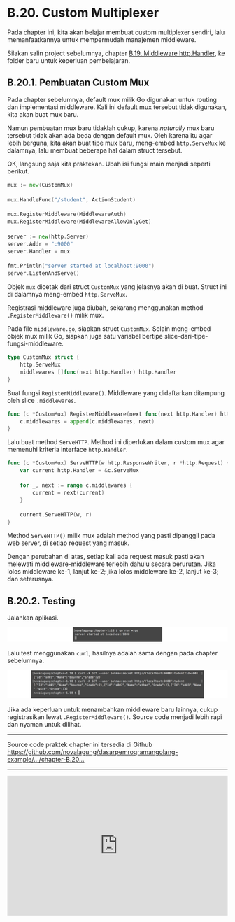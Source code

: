 # B.20. Custom Multiplexer

Pada chapter ini, kita akan belajar membuat custom multiplexer sendiri, lalu memanfaatkannya untuk mempermudah manajemen middleware.

Silakan salin project sebelumnya, chapter [B.19. Middleware http.Handler](/B-middleware-using-http-handler.html), ke folder baru untuk keperluan pembelajaran.

## B.20.1. Pembuatan Custom Mux

Pada chapter sebelumnya, default mux milik Go digunakan untuk routing dan implementasi middleware. Kali ini default mux tersebut tidak digunakan, kita akan buat mux baru.

Namun pembuatan mux baru tidaklah cukup, karena *naturally* mux baru tersebut tidak akan ada beda dengan default mux. Oleh karena itu agar lebih berguna, kita akan buat tipe mux baru, meng-embed `http.ServeMux` ke dalamnya, lalu membuat beberapa hal dalam struct tersebut.

OK, langsung saja kita praktekan. Ubah isi fungsi main menjadi seperti berikut.

```go
mux := new(CustomMux)

mux.HandleFunc("/student", ActionStudent)

mux.RegisterMiddleware(MiddlewareAuth)
mux.RegisterMiddleware(MiddlewareAllowOnlyGet)

server := new(http.Server)
server.Addr = ":9000"
server.Handler = mux

fmt.Println("server started at localhost:9000")
server.ListenAndServe()
```

Objek `mux` dicetak dari struct `CustomMux` yang jelasnya akan di buat. Struct ini di dalamnya meng-embed `http.ServeMux`.

Registrasi middleware juga diubah, sekarang menggunakan method `.RegisterMiddleware()` milik mux.

Pada file `middleware.go`, siapkan struct `CustomMux`. Selain meng-embed objek mux milik Go, siapkan juga satu variabel bertipe slice-dari-tipe-fungsi-middleware.

```go
type CustomMux struct {
    http.ServeMux
    middlewares []func(next http.Handler) http.Handler
}
```

Buat fungsi `RegisterMiddleware()`. Middleware yang didaftarkan ditampung oleh slice `.middlewares`.

```go
func (c *CustomMux) RegisterMiddleware(next func(next http.Handler) http.Handler) {
    c.middlewares = append(c.middlewares, next)
}
```

Lalu buat method `ServeHTTP`. Method ini diperlukan dalam custom mux agar memenuhi kriteria interface `http.Handler`.

```go
func (c *CustomMux) ServeHTTP(w http.ResponseWriter, r *http.Request) {
    var current http.Handler = &c.ServeMux

    for _, next := range c.middlewares {
        current = next(current)
    }

    current.ServeHTTP(w, r)
}
```

Method `ServeHTTP()` milik mux adalah method yang pasti dipanggil pada web server, di setiap request yang masuk.

Dengan perubahan di atas, setiap kali ada request masuk pasti akan melewati middleware-middleware terlebih dahulu secara berurutan. Jika lolos middleware ke-1, lanjut ke-2; jika lolos middleware ke-2, lanjut ke-3; dan seterusnya.

## B.20.2. Testing

Jalankan aplikasi.

![Run the server](images/B_http_basic_auth_2_run_server.png)

Lalu test menggunakan `curl`, hasilnya adalah sama dengan pada chapter sebelumnya.

![Consume API](images/B_http_basic_auth_3_test_api.png)

Jika ada keperluan untuk menambahkan middleware baru lainnya, cukup registrasikan lewat `.RegisterMiddleware()`. Source code menjadi lebih rapi dan nyaman untuk dilihat.

---

<div class="source-code-link">
    <div class="source-code-link-message">Source code praktek chapter ini tersedia di Github</div>
    <a href="https://github.com/novalagung/dasarpemrogramangolang-example/tree/master/chapter-B.20-custom-mux-multiplexer">https://github.com/novalagung/dasarpemrogramangolang-example/.../chapter-B.20...</a>
</div>

---

<iframe src="https://novalagung.substack.com/embed" width="100%" height="320" class="substack-embed" frameborder="0" scrolling="no"></iframe>
